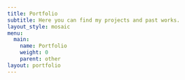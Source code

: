 ```yaml
---
title: Portfolio
subtitle: Here you can find my projects and past works.
layout_style: mosaic
menu:
  main:
    name: Portfolio
    weight: 0
    parent: other
layout: portfolio
---
```


